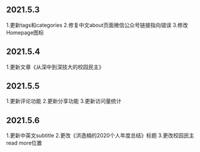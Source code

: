 ## 2021.5.3

1.更新tags和categories
2.修复中文about页面微信公众号链接指向错误
3.修改Homepage图标

## 2021.5.4

1.更新文章《从深中到深技大的校园民主》
<!--push-->

## 2021.5.5
1.更新评论功能  <!--需要有备案域名...暂时放弃，代码已经部署好了，问题在托管评论的服务端-->
2.更新分享功能
3.更新访问量统计
<!--push-->

## 2021.5.6
1.更新中英文subtitle
2.更改《洪逸楠的2020个人年度总结》标题
3.更改校园民主read more位置
<!--push-->
